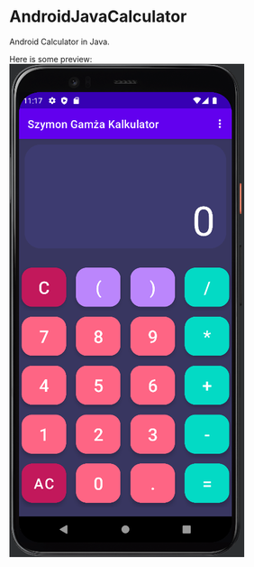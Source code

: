 # AndroidJavaCalculator
Android Calculator in Java.

Here is some preview:
![alt text](https://github.com/szymongamza/AndroidJavaCalculator/blob/master/Screen%20Preview/Screen1.png?raw=true)
